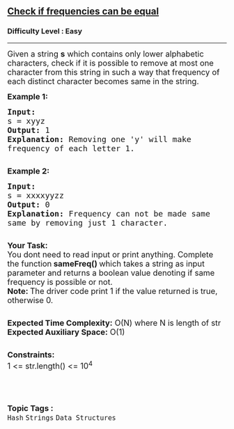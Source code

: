 <h2><a href="https://practice.geeksforgeeks.org/problems/check-frequencies4211/1?page=2&difficulty[]=0&category[]=Strings&sortBy=submissions">Check if frequencies can be equal</a></h2><h3>Difficulty Level : Easy</h3><hr><div class="problems_problem_content__Xm_eO"><p><span style="font-size:18px">Given a string <strong>s</strong> which contains only lower alphabetic characters, check if it is possible to remove at most one character from this string in such a way that frequency of each distinct character becomes same in the string.</span></p>

<p><strong><span style="font-size:18px">Example 1:</span></strong></p>

<pre><span style="font-size:18px"><strong>Input:</strong>
s = xyyz
<strong>Output:</strong> 1 
<strong>Explanation:</strong> Removing one 'y' will make 
frequency of each letter 1.</span></pre>

<p><br>
<span style="font-size:18px"><strong>Example 2:</strong></span></p>

<pre><span style="font-size:18px"><strong>Input:</strong>
s = xxxxyyzz
<strong>Output:</strong> 0
<strong>Explanation:</strong> Frequency can not be made same 
same by removing just 1 character.</span></pre>

<p><br>
<span style="font-size:18px"><strong>Your Task: &nbsp;</strong><br>
You dont need to read input or print anything. Complete the function<strong> sameFreq() </strong>which takes a string as input parameter and returns a boolean value denoting if same frequency is possible or not.<br>
<strong>Note:&nbsp;</strong>The driver code print 1 if the value returned is true, otherwise 0.</span></p>

<p><br>
<span style="font-size:18px"><strong>Expected Time Complexity:</strong> O(N) where N is length of str<br>
<strong>Expected Auxiliary Space:</strong> O(1)</span></p>

<p><br>
<span style="font-size:18px"><strong>Constraints:</strong><br>
1 &lt;= str.length() &lt;= 10<sup>4</sup></span></p>

<p>&nbsp;</p>
</div><br><p><span style=font-size:18px><strong>Topic Tags : </strong><br><code>Hash</code>&nbsp;<code>Strings</code>&nbsp;<code>Data Structures</code>&nbsp;